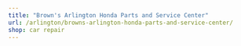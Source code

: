 ```yaml
---
title: "Brown's Arlington Honda Parts and Service Center"
url: /arlington/browns-arlington-honda-parts-and-service-center/
shop: car repair
---
```

